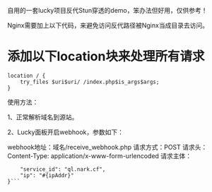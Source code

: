 自用的一套lucky项目反代Stun穿透的demo，笨办法但好用，仅供参考！


Nginx需要加上以下代码，来避免访问反代路径被Nginx当成目录去访问。

# 添加以下location块来处理所有请求

```
location / {
    try_files $uri$uri/ /index.php$is_args$args;
}
```
使用方法：

1、正常解析域名到源站。

2、Lucky面板开启webhook，参数如下：

webhook地址：域名/receive_webhook.php
请求方式：POST
请求头：Content-Type: application/x-www-form-urlencoded
请求主体：
```json{
    "service_id": "ql.nark.cf",
    "ip": "#{ipAddr}"
}```

